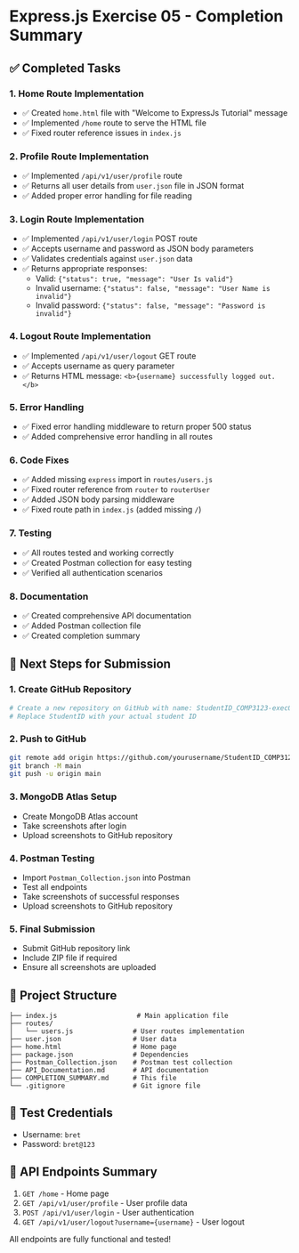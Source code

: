 # Express.js Exercise 05 - Completion Summary

## ✅ Completed Tasks

### 1. Home Route Implementation
- ✅ Created `home.html` file with "Welcome to ExpressJs Tutorial" message
- ✅ Implemented `/home` route to serve the HTML file
- ✅ Fixed router reference issues in `index.js`

### 2. Profile Route Implementation
- ✅ Implemented `/api/v1/user/profile` route
- ✅ Returns all user details from `user.json` file in JSON format
- ✅ Added proper error handling for file reading

### 3. Login Route Implementation
- ✅ Implemented `/api/v1/user/login` POST route
- ✅ Accepts username and password as JSON body parameters
- ✅ Validates credentials against `user.json` data
- ✅ Returns appropriate responses:
  - Valid: `{"status": true, "message": "User Is valid"}`
  - Invalid username: `{"status": false, "message": "User Name is invalid"}`
  - Invalid password: `{"status": false, "message": "Password is invalid"}`

### 4. Logout Route Implementation
- ✅ Implemented `/api/v1/user/logout` GET route
- ✅ Accepts username as query parameter
- ✅ Returns HTML message: `<b>{username} successfully logged out.</b>`

### 5. Error Handling
- ✅ Fixed error handling middleware to return proper 500 status
- ✅ Added comprehensive error handling in all routes

### 6. Code Fixes
- ✅ Added missing `express` import in `routes/users.js`
- ✅ Fixed router reference from `router` to `routerUser`
- ✅ Added JSON body parsing middleware
- ✅ Fixed route path in `index.js` (added missing `/`)

### 7. Testing
- ✅ All routes tested and working correctly
- ✅ Created Postman collection for easy testing
- ✅ Verified all authentication scenarios

### 8. Documentation
- ✅ Created comprehensive API documentation
- ✅ Added Postman collection file
- ✅ Created completion summary

## 🚀 Next Steps for Submission

### 1. Create GitHub Repository
```bash
# Create a new repository on GitHub with name: StudentID_COMP3123-exec05
# Replace StudentID with your actual student ID
```

### 2. Push to GitHub
```bash
git remote add origin https://github.com/yourusername/StudentID_COMP3123-exec05.git
git branch -M main
git push -u origin main
```

### 3. MongoDB Atlas Setup
- Create MongoDB Atlas account
- Take screenshots after login
- Upload screenshots to GitHub repository

### 4. Postman Testing
- Import `Postman_Collection.json` into Postman
- Test all endpoints
- Take screenshots of successful responses
- Upload screenshots to GitHub repository

### 5. Final Submission
- Submit GitHub repository link
- Include ZIP file if required
- Ensure all screenshots are uploaded

## 📁 Project Structure
```
├── index.js                    # Main application file
├── routes/
│   └── users.js               # User routes implementation
├── user.json                  # User data
├── home.html                  # Home page
├── package.json               # Dependencies
├── Postman_Collection.json    # Postman test collection
├── API_Documentation.md       # API documentation
├── COMPLETION_SUMMARY.md      # This file
└── .gitignore                 # Git ignore file
```

## 🧪 Test Credentials
- Username: `bret`
- Password: `bret@123`

## 🔗 API Endpoints Summary
1. `GET /home` - Home page
2. `GET /api/v1/user/profile` - User profile data
3. `POST /api/v1/user/login` - User authentication
4. `GET /api/v1/user/logout?username={username}` - User logout

All endpoints are fully functional and tested!
